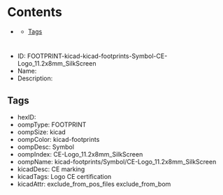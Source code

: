 



Contents
========

* [](#)
	* [Tags](#tags)

# 

- ID: FOOTPRINT-kicad-kicad-footprints-Symbol-CE-Logo_11.2x8mm_SilkScreen
- Name: 
- Description: 

## Tags

- hexID: 
- oompType: FOOTPRINT
- oompSize: kicad
- oompColor: kicad-footprints
- oompDesc: Symbol
- oompIndex: CE-Logo_11.2x8mm_SilkScreen
- oompName: kicad-footprints/Symbol/CE-Logo_11.2x8mm_SilkScreen
- kicadDesc: CE marking
- kicadTags: Logo CE certification
- kicadAttr: exclude_from_pos_files exclude_from_bom
